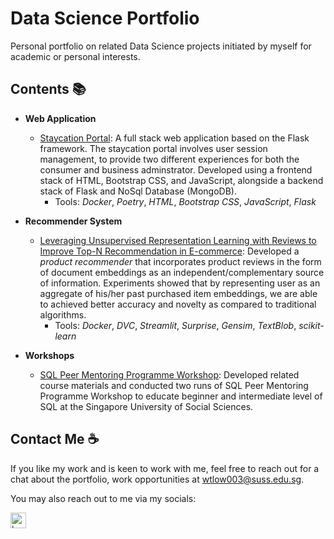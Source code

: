 # Data Science Portfolio

Personal portfolio on related Data Science projects initiated by myself for academic or personal interests.

## Contents 📚

* **Web Application**
   * [Staycation Portal](https://github.com/wtlow003/ict239): A full stack web application based on the Flask framework. The staycation portal involves user session management, to provide two different experiences for both the consumer and business adminstrator. Developed using a frontend stack of HTML, Bootstrap CSS, and JavaScript, alongside a backend stack of Flask and NoSql Database (MongoDB).
        * Tools: *Docker*, *Poetry*, *HTML*, *Bootstrap CSS*, *JavaScript*, *Flask*

* **Recommender System**
    * [Leveraging Unsupervised Representation Learning with Reviews to Improve Top-N Recommendation in E-commerce](https://github.com/wtlow003/recommendation-systems): Developed a *product recommender* that incorporates product reviews in the form of document embeddings as an independent/complementary source of information. Experiments showed that by representing user as an aggregate of his/her past purchased item embeddings, we are able to achieved better accuracy and novelty as compared to traditional algorithms.
        * Tools: *Docker*, *DVC*, *Streamlit*, *Surprise*, *Gensim*, *TextBlob*, *scikit-learn*

* **Workshops**
    * [SQL Peer Mentoring Programme Workshop](https://github.com/wtlow003/sql-peer-tutor-workshop): Developed related course materials and conducted two runs of SQL Peer Mentoring Programme Workshop to educate beginner and intermediate level of SQL at the Singapore University of Social Sciences.

## Contact Me ☕️

If you like my work and is keen to work with me, feel free to reach out for a chat about the portfolio, work opportunities at wtlow003@suss.edu.sg.

You may also reach out to me via my socials:
<p align="left">
  <a href="https://www.linkedin.com/in/weitecklow/"><img src="https://cdn-icons-png.flaticon.com/512/174/174857.png" width="25" title="hover text">
</p>
